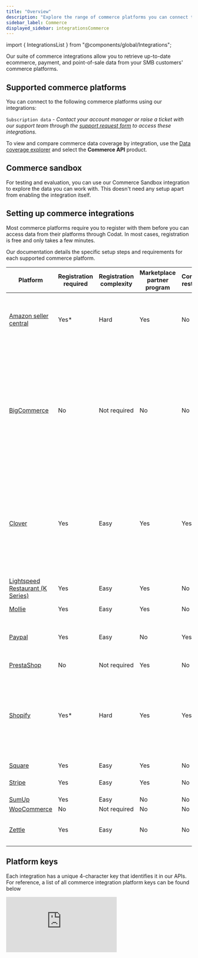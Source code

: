 ```yaml
---
title: "Overview"
description: "Explore the range of commerce platforms you can connect to through our API."
sidebar_label: Commerce
displayed_sidebar: integrationsCommerce
---
```


import { IntegrationsList } from "@components/global/Integrations";

Our suite of commerce integrations allow you to retrieve up-to-date ecommerce, payment, and point-of-sale data from your SMB customers' commerce platforms.

## Supported commerce platforms

You can connect to the following commerce platforms using our integrations:

<IntegrationsList sourceType="commerce"/>

`Subscription data` - _Contact your account manager or raise a ticket with our support team through the [support request form](https://codat.zendesk.com/hc/en-gb/requests/new) to access these integrations._

To view and compare commerce data coverage by integration, use the <a  class="external" href="https://knowledge.codat.io/supported-features/commerce?view=tab-by-data-type&integrationKey=aiwb&dataType=commerce-companyInfo" target="_blank">Data coverage explorer</a> and select the **Commerce API** product.

## Commerce sandbox

For testing and evaluation, you can use our Commerce Sandbox integration to explore the data you can work with. This doesn't need any setup apart from enabling the integration itself.

## Setting up commerce integrations

Most commerce platforms require you to register with them before you can access data from their platforms through Codat. In most cases, registration is free and only takes a few minutes.

Our documentation details the specific setup steps and requirements for each supported commerce platform.

| Platform                                                                                             | Registration required | Registration complexity | Marketplace partner program | Connection restrictions | Additional information                                                                                                                                                                                                                                                                                                                                                                                  |
|------------------------------------------------------------------------------------------------------|-----------------------|-------------------------|-----------------------------|-------------------------|---------------------------------------------------------------------------------------------------------------------------------------------------------------------------------------------------------------------------------------------------------------------------------------------------------------------------------------------------------------------------------------------------------|
| [Amazon seller central](/integrations/commerce/amazon-seller-central/commerce-amazon-seller-central) | Yes*                  | Hard                    | Yes                         | No                      | * You can request Codat's   marketplace credentials to avoid registration by emailing solutions@codat.io.                                                                                                                                                                                                                                                                                               |
| [BigCommerce](/integrations/commerce/bigcommerce/commerce-bigcommerce)                               | No                    | Not required            | No                          | No                      | To use this integration, a   merchant must have the correct scopes set. If they don't have these scopes   set, they need to create a new store API account and enter their new store   credentials in Link (see [SMB customer: Authenticate and connect your commerce   data](/integrations/commerce/bigcommerce/commerce-bigcommerce-setup#smb-customer-authenticate-and-connect-your-commerce-data)). |
| [Clover](/integrations/commerce/clover/commerce-clover)                                              | Yes                   | Easy                    | Yes                         | Yes                     | Companies that offer lending   services are not able to use the Clover API. <br/>There are Sandbox and   Production developer portals available. The Production portal differs for the   US & Canada and UK & Europe.                                                                                                                                                                                   |
| [Lightspeed Restaurant (K Series)](/integrations/commerce/lightspeed-k/commerce-lightspeed-k)        | Yes                   | Easy                    | Yes                         | No                      | Partner application review   typically takes up to 7 working days.                                                                                                                                                                                                                                                                                                                                      |
| [Mollie](/integrations/commerce/mollie/commerce-mollie)                                              | Yes                   | Easy                    | Yes                         | No                      |                                                                                                                                                                                                                                                                                                                                                                                                         |
| [Paypal](/integrations/commerce/paypal/commerce-paypal)                                              | Yes                   | Easy                    | No                          | Yes                     | You must have and eIDAS   certificate and be regulated under open banking to access the Paypal API.                                                                                                                                                                                                                                                                                                     |
| [PrestaShop](/integrations/commerce/prestashop/commerce-prestashop)                                  | No                    | Not required            | Yes                         | No                      |                                                                                                                                                                                                                                                                                                                                                                                                         |
| [Shopify](/integrations/commerce/shopify/commerce-shopify)                                           | Yes*                  | Hard                    | Yes                         | Yes                     | * Companies that provide capital   loans are not able to register a public app with Shopify. <br/> Public   app approval may take up to 2 weeks. Codat offers [connections via custom   apps](/integrations/commerce/shopify/commerce-shopify-custom-apps) as an   alternative.                                                                                                                         |
| [Square](/integrations/commerce/square/commerce-square)                                              | Yes                   | Easy                    | Yes                         | No                      |                                                                                                                                                                                                                                                                                                                                                                                                         |
| [Stripe](/integrations/commerce/stripe/commerce-stripe)                                              | Yes                   | Easy                    | Yes                         | No                      | Production accounts must be   verified by Stripe.                                                                                                                                                                                                                                                                                                                                                       |
| [SumUp](/integrations/commerce/sumup/commerce-sumup)                                                 | Yes                   | Easy                    | No                          | No                      |                                                                                                                                                                                                                                                                                                                                                                                                         |
| [WooCommerce](/integrations/commerce/woocommerce/commerce-woocommerce)                               | No                    | Not required            | No                          | No                      |                                                                                                                                                                                                                                                                                                                                                                                                         |
| [Zettle](/integrations/commerce/zettle/commerce-zettle)                                              | Yes                   | Easy                    | No                          | No                      | The Zettle APIs are not   currently supported in the United States.                                                                                                                                                                                                                                                                                                                                     |

## Platform keys

Each integration has a unique 4-character key that identifies it in our APIs. For reference, a list of all commerce integration platform keys can be found below

<iframe
  src="https://knowledge.codat.io/embeds/integrations/platform-keys?integrationType=Commerce"
  frameborder="0"
  style={{ top: 0, left: 0, background: "white", borderRadius: "4px", overflow: "hidden", width: "100%", height: "1155px" }}
/>

